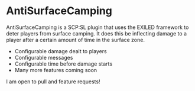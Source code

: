 # AntiSurfaceCamping
AntiSurfaceCamping is a SCP:SL plugin that uses the EXILED framework to deter players from surface camping.
It does this be inflecting damage to a player after a certain amount of time in the surface zone.

- Configurable damage dealt to players
- Configurable messages
- Configurable time before damage starts
- Many more features coming soon

I am open to pull and feature requests!
